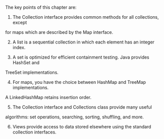 The	key	points	of	this	chapter	are:

1.	The	Collection	interface	provides		common	methods	for	all		collections,	except

for	maps	which	are	described	by	the	Map		interface.

2.	A	list	is	a	sequential	collection	in		which	each	element	has	an	integer	index.

3.	A	set	is	optimized	for	efficient	containment		testing.	Java		provides		HashSet		and

TreeSet	implementations.

4.	For	maps,	you	have	the	choice		between	HashMap	and		TreeMap		implementations.

A	LinkedHashMap	retains	insertion		order.

5.	The	Collection	interface	and	Collections	class	provide	many	useful

algorithms:	set	operations,	searching,	sorting,	shuffling,	and	more.

6.	Views	provide	access	to		data	stored		elsewhere		using	the	standard	collection  interfaces.
